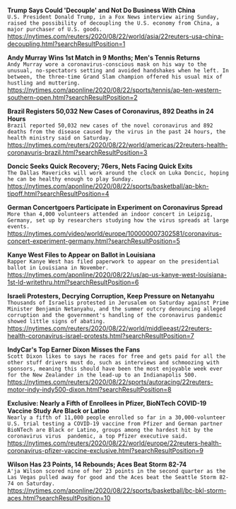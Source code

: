 **Trump Says Could 'Decouple' and Not Do Business With China**\
`U.S. President Donald Trump, in a Fox News interview airing Sunday, raised the possibility of decoupling the U.S. economy from China, a major purchaser of U.S. goods.`\
https://nytimes.com/reuters/2020/08/22/world/asia/22reuters-usa-china-decoupling.html?searchResultPosition=1

**Andy Murray Wins 1st Match in 9 Months; Men's Tennis Returns**\
`Andy Murray wore a coronavirus-conscious mask on his way to the unusual, no-spectators setting and avoided handshakes when he left. In between, the three-time Grand Slam champion offered his usual mix of hustling and muttering. `\
https://nytimes.com/aponline/2020/08/22/sports/tennis/ap-ten-western-southern-open.html?searchResultPosition=2

**Brazil Registers 50,032 New Cases of Coronavirus, 892 Deaths in 24 Hours**\
`Brazil reported 50,032 new cases of the novel coronavirus and 892 deaths from the disease caused by the virus in the past 24 hours, the health ministry said on Saturday.`\
https://nytimes.com/reuters/2020/08/22/world/americas/22reuters-health-coronavuris-brazil.html?searchResultPosition=3

**Doncic Seeks Quick Recovery; 76ers, Nets Facing Quick Exits**\
`The Dallas Mavericks will work around the clock on Luka Doncic, hoping he can be healthy enough to play Sunday.`\
https://nytimes.com/aponline/2020/08/22/sports/basketball/ap-bkn-tipoff.html?searchResultPosition=4

**German Concertgoers Participate in Experiment on Coronavirus Spread**\
`More than 4,000 volunteers attended an indoor concert in Leipzig, Germany, set up by researchers studying how the virus spreads at large events.`\
https://nytimes.com/video/world/europe/100000007302581/coronavirus-concert-experiment-germany.html?searchResultPosition=5

**Kanye West Files to Appear on Ballot in Louisiana**\
`Rapper Kanye West has filed paperwork to appear on the presidential ballot in Louisiana in November.`\
https://nytimes.com/aponline/2020/08/22/us/ap-us-kanye-west-louisiana-1st-ld-writethru.html?searchResultPosition=6

**Israeli Protesters, Decrying Corruption, Keep Pressure on Netanyahu**\
`Thousands of Israelis protested in Jerusalem on Saturday against Prime Minister Benjamin Netanyahu, and the summer outcry denouncing alleged corruption and the government's handling of the coronavirus pandemic showed little signs of abating.`\
https://nytimes.com/reuters/2020/08/22/world/middleeast/22reuters-health-coronavirus-israel-protests.html?searchResultPosition=7

**IndyCar's Top Earner Dixon Misses the Fans**\
`Scott Dixon likes to says he races for free and gets paid for all the other stuff drivers must do, such as interviews and schmoozing with sponsors, meaning this should have been the most enjoyable week ever for the New Zealander in the lead-up to an Indianapolis 500.`\
https://nytimes.com/reuters/2020/08/22/sports/autoracing/22reuters-motor-indy-indy500-dixon.html?searchResultPosition=8

**Exclusive: Nearly a Fifth of Enrollees in Pfizer, BioNTech COVID-19 Vaccine Study Are Black or Latino**\
`Nearly a fifth of 11,000 people enrolled so far in a 30,000-volunteer U.S. trial testing a COVID-19 vaccine from Pfizer and German partner BioNTech are Black or Latino, groups among the hardest hit by the coronavirus virus  pandemic, a top Pfizer executive said.`\
https://nytimes.com/reuters/2020/08/22/world/europe/22reuters-health-coronavirus-pfizer-vaccine-exclusive.html?searchResultPosition=9

**Wilson Has 23 Points, 14 Rebounds; Aces Beat Storm 82-74**\
`A'ja Wilson scored nine of her 23 points in the second quarter as the Las Vegas pulled away for good and the Aces beat the Seattle Storm 82-74 on Saturday. `\
https://nytimes.com/aponline/2020/08/22/sports/basketball/bc-bkl-storm-aces.html?searchResultPosition=10

